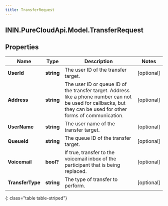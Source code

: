 ```yaml
---
title: TransferRequest
---
```

## ININ.PureCloudApi.Model.TransferRequest

## Properties

|Name | Type | Description | Notes|
|------------ | ------------- | ------------- | -------------|
| **UserId** | **string** | The user ID of the transfer target. | [optional] |
| **Address** | **string** | The user ID or queue ID of the transfer target. Address like a phone number can not be used for callbacks, but they can be used for other forms of communication. | [optional] |
| **UserName** | **string** | The user name of the transfer target. | [optional] |
| **QueueId** | **string** | The queue ID of the transfer target. | [optional] |
| **Voicemail** | **bool?** | If true, transfer to the voicemail inbox of the participant that is being replaced. | [optional] |
| **TransferType** | **string** | The type of transfer to perform. | [optional] |
{: class="table table-striped"}


